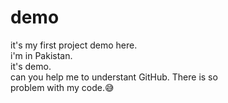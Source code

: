 # demo
it's my first project demo here. 
<br> 
i'm in Pakistan.<br>it's demo.
<br> can you help me to understant GitHub. There is so<br> problem with my code.😅
